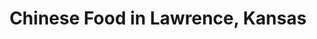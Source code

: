 ---
active: true
aliases: []
description: Chinese restaurants offering curbside, takeout, and delivery food in
  Lawrence, Kansas
name: Chinese
redirect_from: []
sitemap: true
slug: chinese
title: Chinese Food in Lawrence, Kansas
---
